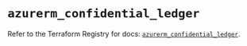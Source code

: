 # `azurerm_confidential_ledger`

Refer to the Terraform Registry for docs: [`azurerm_confidential_ledger`](https://registry.terraform.io/providers/hashicorp/azurerm/3.86.0/docs/resources/confidential_ledger).
